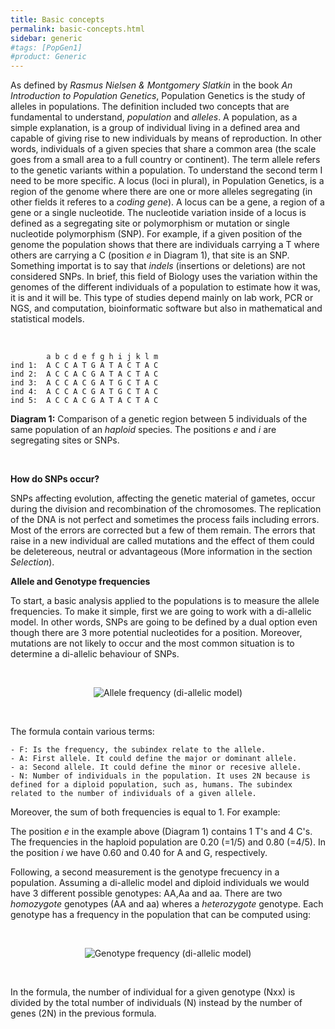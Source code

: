 ```yaml
---
title: Basic concepts
permalink: basic-concepts.html
sidebar: generic
#tags: [PopGen1]
#product: Generic
---
```


As defined by _Rasmus Nielsen & Montgomery Slatkin_ in the book _An Introduction to Population Genetics_, Population Genetics is the study of alleles in populations. The definition included two concepts that are fundamental to understand, _population_ and _alleles_. A population, as a simple explanation, is a group of individual living in a defined area and capable of giving rise to new individuals by means of reproduction. In other words, individuals of a given species that share a common area (the scale goes from a small area to a full country or continent). The term allele refers to the genetic variants within a population. To understand the second term I need to be more specific. A locus (loci in plural), in Population Genetics, is a region of the genome where there are one or more alleles segregating (in other fields it referes to a _coding gene_). A locus can be a gene, a region of a gene or a single nucleotide. The nucleotide variation inside of a locus is defined as a segregating site or polymorphism or mutation or single nucleotide polymorphism (SNP). For example, if a given position of the genome the population shows that there are individuals carrying a T where others are carrying a C (position _e_ in Diagram 1), that site is an SNP. Something importat is to say that _indels_ (insertions or deletions) are not considered SNPs. In brief, this field of Biology uses the variation within the genomes of the different individuals of a population to estimate how it was, it is and it will be. This type of studies depend mainly on lab work, PCR or NGS, and computation, bioinformatic software but also in mathematical and statistical models.

<p>&nbsp;</p>

```
        a b c d e f g h i j k l m
ind 1:  A C C A T G A T A C T A C 
ind 2:  A C C A C G A T A C T A C 
ind 3:  A C C A C G A T G C T A C
ind 4:  A C C A C G A T G C T A C
ind 5:  A C C A C G A T A C T A C
```
**Diagram 1:** Comparison of a genetic region between 5 individuals of the same population of an _haploid_ species. The positions _e_ and _i_ are segregating sites or SNPs.

<p>&nbsp;</p>

**How do SNPs occur?**

SNPs affecting evolution, affecting the genetic material of gametes, occur during the division and recombination of the chromosomes. The replication of the DNA is not perfect and sometimes the process fails including errors. Most of the errors are corrected but a few of them remain. The errors that raise in a new individual are called mutations and the effect of them could be deletereous, neutral or advantageous (More information in the section _Selection_).

**Allele and Genotype frequencies**

To start, a basic analysis applied to the populations is to measure the allele frequencies. To make it simple, first we are going to work with a di-allelic model. In other words, SNPs are going to be defined by a dual option even though there are 3 more potential nucleotides for a position. Moreover, mutations are not likely to occur and the most common situation is to determine a di-allelic behaviour of SNPs.

<p>&nbsp;</p>

<center><img src="https://latex.codecogs.com/svg.latex?f_A=\frac{N_A}{2N}&space;\quad&space;f_a=\frac{N_a}{2N}" title="Allele frequency (di-allelic model)"/></center>

<p>&nbsp;</p>

The formula contain various terms:

	- F: Is the frequency, the subindex relate to the allele.
	- A: First allele. It could define the major or dominant allele.
	- a: Second allele. It could define the minor or recesive allele.
	- N: Number of individuals in the population. It uses 2N because is defined for a diploid population, such as, humans. The subindex related to the number of individuals of a given allele.
	

Moreover, the sum of both frequencies is equal to 1. For example:

The position _e_ in the example above (Diagram 1) contains 1 T's and 4 C's. The frequencies in the haploid population are 0.20 (=1/5) and 0.80 (=4/5). In the position _i_ we have 0.60 and 0.40 for A and G, respectively.

Following, a second measurement is the genotype frecuency in a population. Assuming a di-allelic model and diploid individuals we would have 3 different possible genotypes: AA,Aa and aa. There are two _homozygote_ genotypes (AA and aa) wheres a _heterozygote_ genotype. Each genotype has a frequency in the population that can be computed using:

<p>&nbsp;</p>

<center><img src="https://latex.codecogs.com/svg.latex?f_{AA}=\frac{N_{AA}}{N}&space;\quad&space;f_{Aa}=\frac{N_{Aa}}{N}&space;\quad&space;f_{aa}=\frac{N_{aa}}{N}" title="Genotype frequency (di-allelic model)"/></center>

<p>&nbsp;</p>

In the formula, the number of individual for a given genotype (Nxx) is divided by the total number of individuals (N) instead by the number of genes (2N) in the previous formula.

<p>&nbsp;</p>